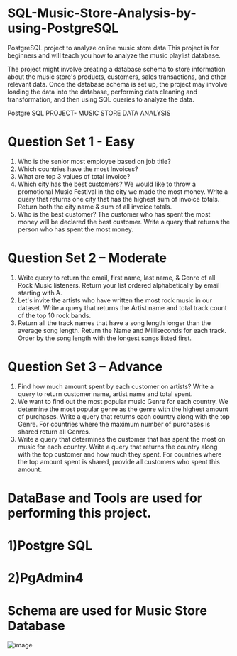 # SQL-Music-Store-Analysis-by-using-PostgreSQL
PostgreSQL project to analyze online music store data  This project is for beginners and will teach you how to analyze the music playlist database. 

The project might involve creating a database schema to store information about the music store's products, customers, sales transactions, and other relevant data. Once the database schema is set up, the project may involve loading the data into the database, performing data cleaning and transformation, and then using SQL queries to analyze the data.

Postgre SQL PROJECT- MUSIC STORE DATA ANALYSIS

# Question Set 1 - Easy

1. Who is the senior most employee based on job title?
2. Which countries have the most Invoices?
3. What are top 3 values of total invoice?
4. Which city has the best customers? We would like to throw a promotional Music
Festival in the city we made the most money. Write a query that returns one city that
has the highest sum of invoice totals. Return both the city name & sum of all invoice
totals.
5. Who is the best customer? The customer who has spent the most money will be
declared the best customer. Write a query that returns the person who has spent the
most money.

# Question Set 2 – Moderate

1. Write query to return the email, first name, last name, & Genre of all Rock Music
listeners. Return your list ordered alphabetically by email starting with A.
2. Let's invite the artists who have written the most rock music in our dataset. Write a
query that returns the Artist name and total track count of the top 10 rock bands.
3. Return all the track names that have a song length longer than the average song
length.
Return the Name and Milliseconds for each track. Order by the song length with the
longest songs listed first.

# Question Set 3 – Advance

1. Find how much amount spent by each customer on artists? Write a query to return
customer name, artist name and total spent.
2. We want to find out the most popular music Genre for each country. We determine
the most popular genre as the genre with the highest amount of purchases. Write a
query that returns each country along with the top Genre. For countries where the
maximum number of purchases is shared return all Genres.
3. Write a query that determines the customer that has spent the most on music for
each country. Write a query that returns the country along with the top customer and
how much they spent. For countries where the top amount spent is shared, provide all
customers who spent this amount.

# DataBase and Tools are used for performing this project.

# 1)Postgre SQL
# 2)PgAdmin4

# Schema are used for  Music Store Database
![image](https://user-images.githubusercontent.com/109020351/232332331-1b641466-749c-471c-9785-ca0ff307ca5f.png)
